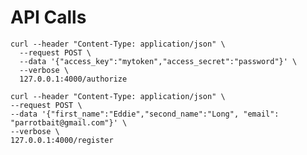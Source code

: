 # API Calls

    curl --header "Content-Type: application/json" \                                                                         
      --request POST \
      --data '{"access_key":"mytoken","access_secret":"password"}' \
      --verbose \
      127.0.0.1:4000/authorize

    curl --header "Content-Type: application/json" \                                                                         
    --request POST \
    --data '{"first_name":"Eddie","second_name":"Long", "email": "parrotbait@gmail.com"}' \
    --verbose \
    127.0.0.1:4000/register